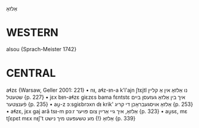 אַלזאָ

WESTERN
========

alsou {Sprach-Meister 1742}


CENTRAL
========

aɬzɛ {Warsaw, Geller 2001: 221}
	•	nᵻ, aɬz-ᵻn-a k'l'ajn ʃtɛjtl נו אַלזאָ אין אַ קליין שטעטל {p. 227}
	•	jɛx bᵻn-aɬzɛ giɛzɛs bama fɛntstɛ איך בין אַלזאָ געזעסן בײַם פֿענצטער {p. 235}
	•	au̯-z ɔːsgiɛbrɔxn dᵻ krik' אַלזאָ אויסגעבראָכן די קריג {p. 253}
	•	aɬzɛ, jɛx gaj arã tsᵻ-m pɔːr אַלזאָ, איך גיי אַרײַן צום פּויער {p. 323}
	•	au̯sɛ, mɛ tʃɛpɛt mɛx nᵻʃ't אַלזאָ {!} מע טשעפּעט מיך נישט {p. 339}
